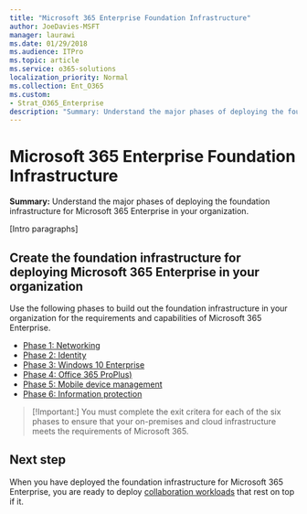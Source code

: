 ```yaml
---
title: "Microsoft 365 Enterprise Foundation Infrastructure"
author: JoeDavies-MSFT
manager: laurawi
ms.date: 01/29/2018
ms.audience: ITPro
ms.topic: article
ms.service: o365-solutions
localization_priority: Normal
ms.collection: Ent_O365
ms.custom:
- Strat_O365_Enterprise
description: "Summary: Understand the major phases of deploying the foundation infrastructure for Microsoft 365 Enterprise in your organization."
---
```


# Microsoft 365 Enterprise Foundation Infrastructure

**Summary:** Understand the major phases of deploying the foundation infrastructure for Microsoft 365 Enterprise in your organization.

[Intro paragraphs]

## Create the foundation infrastructure for deploying Microsoft 365 Enterprise in your organization 

Use the following phases to build out the foundation infrastructure in your organization for the requirements and capabilities of Microsoft 365 Enterprise.

- [Phase 1: Networking](networking-infrastructure.md)
- [Phase 2: Identity](identity-infrastructure.md)
- [Phase 3: Windows 10 Enterprise](windows10-infrastructure.md)
- [Phase 4: Office 365 ProPlus)](office365proplus-infrastructure.md)
- [Phase 5: Mobile device management](mobility-infrastructure.md)
- [Phase 6: Information protection](infoprotect-infrastructure.md)

> [!Important:] 
> You must complete the exit critera for each of the six phases to ensure that your on-premises and cloud infrastructure meets the requirements of Microsoft 365.

## Next step

When you have deployed the foundation infrastructure for Microsoft 365 Enterprise, you are ready to deploy [collaboration workloads](collaboration-workloads.md) that rest on top if it.


